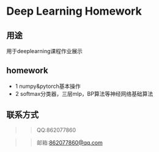 # Deep Learning Homework

## 用途
用于deeplearning课程作业展示

## homework
* 1 numpy&pytorch基本操作
* 2 softmax分类器，三层mlp，BP算法等神经网络基础算法

## 联系方式
>> QQ:862077860

>> 邮箱:862077860@qq.com
